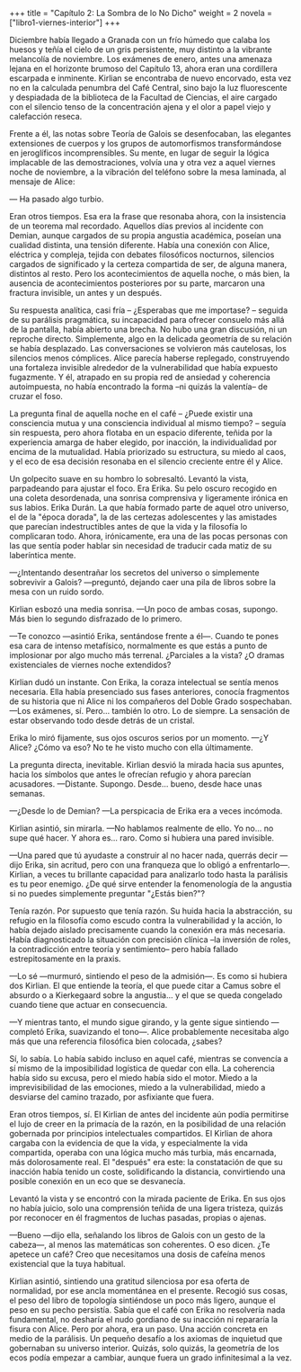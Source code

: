 +++
title = "Capítulo 2: La Sombra de lo No Dicho"
weight = 2
novela = ["libro1-viernes-interior"]
+++

Diciembre había llegado a Granada con un frío húmedo que calaba los huesos y
teñía el cielo de un gris persistente, muy distinto a la vibrante melancolía de
noviembre. Los exámenes de enero, antes una amenaza lejana en el horizonte
brumoso del Capítulo 13, ahora eran una cordillera escarpada e inminente.
Kirlian se encontraba de nuevo encorvado, esta vez no en la calculada penumbra
del Café Central, sino bajo la luz fluorescente y despiadada de la biblioteca de
la Facultad de Ciencias, el aire cargado con el silencio tenso de la
concentración ajena y el olor a papel viejo y calefacción reseca.

Frente a él, las notas sobre Teoría de Galois se desenfocaban, las elegantes
extensiones de cuerpos y los grupos de automorfismos transformándose en
jeroglíficos incomprensibles. Su mente, en lugar de seguir la lógica implacable
de las demostraciones, volvía una y otra vez a aquel viernes noche de noviembre,
a la vibración del teléfono sobre la mesa laminada, al mensaje de Alice: 

— Ha pasado algo turbio.

Eran otros tiempos. Esa era la frase que resonaba ahora, con la insistencia de
un teorema mal recordado. Aquellos días previos al incidente con Demian, aunque
cargados de su propia angustia académica, poseían una cualidad distinta, una
tensión diferente. Había una conexión con Alice, eléctrica y compleja, tejida
con debates filosóficos nocturnos, silencios cargados de significado y la
certeza compartida de ser, de alguna manera, distintos al resto. Pero los
acontecimientos de aquella noche, o más bien, la ausencia de acontecimientos
posteriores por su parte, marcaron una fractura invisible, un antes y un
después.

Su respuesta analítica, casi fría – ¿Esperabas que me importase? – seguida de su
parálisis pragmática, su incapacidad para ofrecer consuelo más allá de la
pantalla, había abierto una brecha. No hubo una gran discusión, ni un reproche
directo. Simplemente, algo en la delicada geometría de su relación se había
desplazado. Las conversaciones se volvieron más cautelosas, los silencios menos
cómplices. Alice parecía haberse replegado, construyendo una fortaleza invisible
alrededor de la vulnerabilidad que había expuesto fugazmente. Y él, atrapado en
su propia red de ansiedad y coherencia autoimpuesta, no había encontrado la
forma –ni quizás la valentía– de cruzar el foso.

La pregunta final de aquella noche en el café – ¿Puede existir una consciencia
mutua y una consciencia individual al mismo tiempo? – seguía sin respuesta, pero
ahora flotaba en un espacio diferente, teñida por la experiencia amarga de haber
elegido, por inacción, la individualidad por encima de la mutualidad. Había
priorizado su estructura, su miedo al caos, y el eco de esa decisión resonaba en
el silencio creciente entre él y Alice.

Un golpecito suave en su hombro lo sobresaltó. Levantó la vista, parpadeando
para ajustar el foco. Era Erika. Su pelo oscuro recogido en una coleta
desordenada, una sonrisa comprensiva y ligeramente irónica en sus labios. Erika
Durán. La que había formado parte de aquel otro universo, el de la "época
dorada", la de las certezas adolescentes y las amistades que parecían
indestructibles antes de que la vida y la filosofía lo complicaran todo. Ahora,
irónicamente, era una de las pocas personas con las que sentía poder hablar sin
necesidad de traducir cada matiz de su laberíntica mente.

—¿Intentando desentrañar los secretos del universo o simplemente sobrevivir a
Galois? —preguntó, dejando caer una pila de libros sobre la mesa con un ruido
sordo.

Kirlian esbozó una media sonrisa. —Un poco de ambas cosas, supongo. Más bien lo
segundo disfrazado de lo primero.

—Te conozco —asintió Erika, sentándose frente a él—. Cuando te pones esa cara de
intenso metafísico, normalmente es que estás a punto de implosionar por algo
mucho más terrenal. ¿Parciales a la vista? ¿O dramas existenciales de viernes
noche extendidos?

Kirlian dudó un instante. Con Erika, la coraza intelectual se sentía menos
necesaria. Ella había presenciado sus fases anteriores, conocía fragmentos de su
historia que ni Alice ni los compañeros del Doble Grado sospechaban. —Los
exámenes, sí. Pero... también lo otro. Lo de siempre. La sensación de estar
observando todo desde detrás de un cristal.

Erika lo miró fijamente, sus ojos oscuros serios por un momento. —¿Y Alice?
¿Cómo va eso? No te he visto mucho con ella últimamente.

La pregunta directa, inevitable. Kirlian desvió la mirada hacia sus apuntes,
hacia los símbolos que antes le ofrecían refugio y ahora parecían acusadores.
—Distante. Supongo. Desde... bueno, desde hace unas semanas.

—¿Desde lo de Demian? —La perspicacia de Erika era a veces incómoda.

Kirlian asintió, sin mirarla. —No hablamos realmente de ello. Yo no... no supe
qué hacer. Y ahora es... raro. Como si hubiera una pared invisible.

—Una pared que tú ayudaste a construir al no hacer nada, querrás decir —dijo
Erika, sin acritud, pero con una franqueza que lo obligó a enfrentarlo—.
Kirlian, a veces tu brillante capacidad para analizarlo todo hasta la parálisis
es tu peor enemigo. ¿De qué sirve entender la fenomenología de la angustia si no
puedes simplemente preguntar "¿Estás bien?"?

Tenía razón. Por supuesto que tenía razón. Su huida hacia la abstracción, su
refugio en la filosofía como escudo contra la vulnerabilidad y la acción, lo
había dejado aislado precisamente cuando la conexión era más necesaria. Había
diagnosticado la situación con precisión clínica –la inversión de roles, la
contradicción entre teoría y sentimiento– pero había fallado estrepitosamente en
la praxis.

—Lo sé —murmuró, sintiendo el peso de la admisión—. Es como si hubiera dos
Kirlian. El que entiende la teoría, el que puede citar a Camus sobre el absurdo
o a Kierkegaard sobre la angustia... y el que se queda congelado cuando tiene
que actuar en consecuencia.

—Y mientras tanto, el mundo sigue girando, y la gente sigue sintiendo —completó
Erika, suavizando el tono—. Alice probablemente necesitaba algo más que una
referencia filosófica bien colocada, ¿sabes?

Sí, lo sabía. Lo había sabido incluso en aquel café, mientras se convencía a sí
mismo de la imposibilidad logística de quedar con ella. La coherencia había sido
su excusa, pero el miedo había sido el motor. Miedo a la imprevisibilidad de las
emociones, miedo a la vulnerabilidad, miedo a desviarse del camino trazado, por
asfixiante que fuera.

Eran otros tiempos, sí. El Kirlian de antes del incidente aún podía permitirse
el lujo de creer en la primacía de la razón, en la posibilidad de una relación
gobernada por principios intelectuales compartidos. El Kirlian de ahora cargaba
con la evidencia de que la vida, y especialmente la vida compartida, operaba con
una lógica mucho más turbia, más encarnada, más dolorosamente real. El "después"
era este: la constatación de que su inacción había tenido un coste,
solidificando la distancia, convirtiendo una posible conexión en un eco que se
desvanecía.

Levantó la vista y se encontró con la mirada paciente de Erika. En sus ojos no
había juicio, solo una comprensión teñida de una ligera tristeza, quizás por
reconocer en él fragmentos de luchas pasadas, propias o ajenas.

—Bueno —dijo ella, señalando los libros de Galois con un gesto de la cabeza—, al
menos las matemáticas son coherentes. O eso dicen. ¿Te apetece un café? Creo que
necesitamos una dosis de cafeína menos existencial que la tuya habitual.

Kirlian asintió, sintiendo una gratitud silenciosa por esa oferta de normalidad,
por ese ancla momentánea en el presente. Recogió sus cosas, el peso del libro de
topología sintiéndose un poco más ligero, aunque el peso en su pecho persistía.
Sabía que el café con Erika no resolvería nada fundamental, no desharía el nudo
gordiano de su inacción ni repararía la fisura con Alice. Pero por ahora, era un
paso. Una acción concreta en medio de la parálisis. Un pequeño desafío a los
axiomas de inquietud que gobernaban su universo interior. Quizás, solo quizás,
la geometría de los ecos podía empezar a cambiar, aunque fuera un grado
infinitesimal a la vez.

